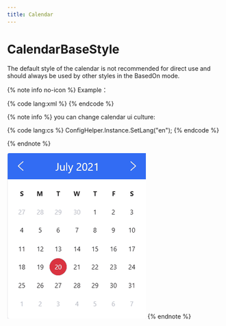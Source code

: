 ```yaml
---
title: Calendar
---
```


# CalendarBaseStyle

The default style of the calendar is not recommended for direct use and should always be used by other styles in the BasedOn mode.

{% note info no-icon %}
Example：

{% code lang:xml %}
<Calendar/>
{% endcode %}

{% note info %}
you can change calendar ui culture:

{% code lang:cs %}
ConfigHelper.Instance.SetLang("en");
{% endcode %}

{% endnote %}

![Calendar](https://raw.githubusercontent.com/HandyOrg/HandyOrgResource/master/HandyControl/Resources/Calendar.gif)
{% endnote %}